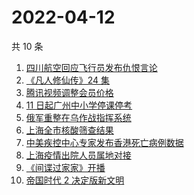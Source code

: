 # 2022-04-12

共 10 条

<!-- BEGIN ZHIHUSEARCH -->
<!-- 最后更新时间 Tue Apr 12 2022 00:14:23 GMT+0800 (China Standard Time) -->
1. [四川航空回应飞行员发布仇恨言论](https://www.zhihu.com/search?q=四川航空回应)
1. [《凡人修仙传》24 集](https://www.zhihu.com/search?q=凡人修仙传之魔道争锋二十四集)
1. [腾讯视频调整会员价格](https://www.zhihu.com/search?q=腾讯视频会员价格)
1. [11 日起广州中小学停课停考](https://www.zhihu.com/search?q=广州疫情)
1. [俄军重整在乌作战指挥系统](https://www.zhihu.com/search?q=俄乌局势)
1. [上海全市核酸筛查结果](https://www.zhihu.com/search?q=上海全市核酸筛查结果)
1. [中美疾控中心专家发布香港死亡病例数据](https://www.zhihu.com/search?q=香港新冠死亡病例数据)
1. [上海疫情出院人员属地对接](https://www.zhihu.com/search?q=上海出院人员)
1. [《间谍过家家》开播](https://www.zhihu.com/search?q=间谍过家家)
1. [帝国时代 2 决定版新文明](https://www.zhihu.com/search?q=帝国时代2新文明)
<!-- END ZHIHUSEARCH -->
